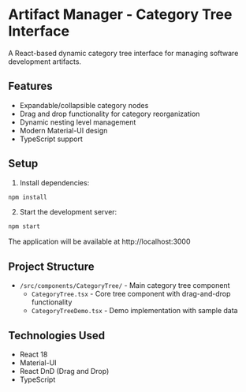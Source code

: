 # Artifact Manager - Category Tree Interface

A React-based dynamic category tree interface for managing software development artifacts.

## Features

- Expandable/collapsible category nodes
- Drag and drop functionality for category reorganization
- Dynamic nesting level management
- Modern Material-UI design
- TypeScript support

## Setup

1. Install dependencies:
```bash
npm install
```

2. Start the development server:
```bash
npm start
```

The application will be available at http://localhost:3000

## Project Structure

- `/src/components/CategoryTree/` - Main category tree component
  - `CategoryTree.tsx` - Core tree component with drag-and-drop functionality
  - `CategoryTreeDemo.tsx` - Demo implementation with sample data

## Technologies Used

- React 18
- Material-UI
- React DnD (Drag and Drop)
- TypeScript
